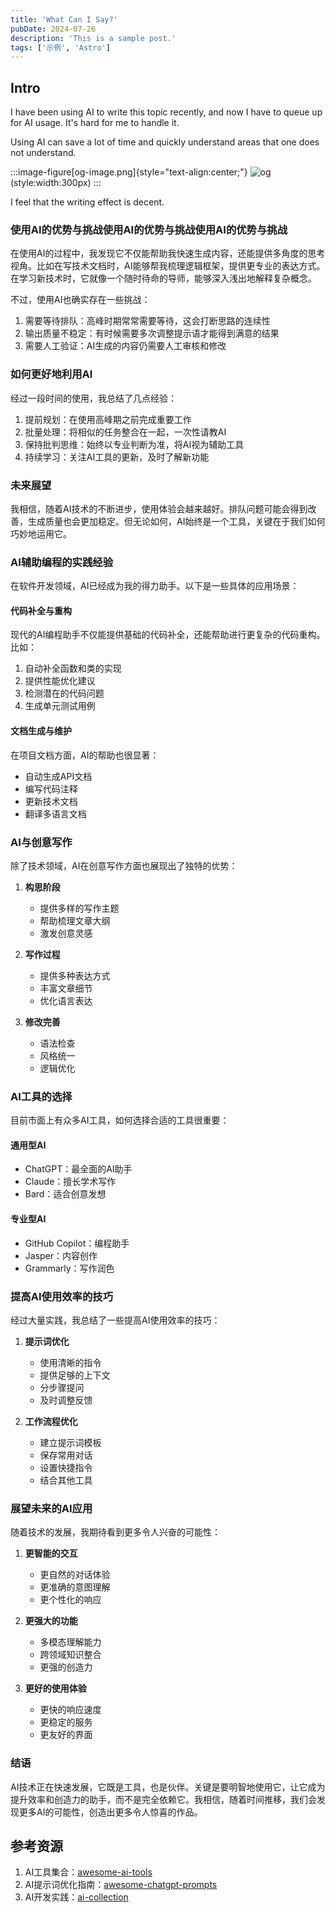 ```yaml
---
title: 'What Can I Say?'
pubDate: 2024-07-26
description: 'This is a sample post.'
tags: ['示例', 'Astro']
---
```


## Intro

I have been using AI to write this topic recently, and now I have to queue up for AI usage. It's hard for me to handle it.

Using AI can save a lot of time and quickly understand areas that one does not understand.

:::image-figure[og-image.png]{style="text-align:center;"}
![og](/og-image.png)(style:width:300px)
:::

I feel that the writing effect is decent.

### 使用AI的优势与挑战使用AI的优势与挑战使用AI的优势与挑战

在使用AI的过程中，我发现它不仅能帮助我快速生成内容，还能提供多角度的思考视角。比如在写技术文档时，AI能够帮我梳理逻辑框架，提供更专业的表达方式。在学习新技术时，它就像一个随时待命的导师，能够深入浅出地解释复杂概念。

不过，使用AI也确实存在一些挑战：

1. 需要等待排队：高峰时期常常需要等待，这会打断思路的连续性
2. 输出质量不稳定：有时候需要多次调整提示语才能得到满意的结果
3. 需要人工验证：AI生成的内容仍需要人工审核和修改

### 如何更好地利用AI

经过一段时间的使用，我总结了几点经验：

1. 提前规划：在使用高峰期之前完成重要工作
2. 批量处理：将相似的任务整合在一起，一次性请教AI
3. 保持批判思维：始终以专业判断为准，将AI视为辅助工具
4. 持续学习：关注AI工具的更新，及时了解新功能

### 未来展望

我相信，随着AI技术的不断进步，使用体验会越来越好。排队问题可能会得到改善，生成质量也会更加稳定。但无论如何，AI始终是一个工具，关键在于我们如何巧妙地运用它。

### AI辅助编程的实践经验

在软件开发领域，AI已经成为我的得力助手。以下是一些具体的应用场景：

#### 代码补全与重构

现代的AI编程助手不仅能提供基础的代码补全，还能帮助进行更复杂的代码重构。比如：

1. 自动补全函数和类的实现
2. 提供性能优化建议
3. 检测潜在的代码问题
4. 生成单元测试用例

#### 文档生成与维护

在项目文档方面，AI的帮助也很显著：

- 自动生成API文档
- 编写代码注释
- 更新技术文档
- 翻译多语言文档

### AI与创意写作

除了技术领域，AI在创意写作方面也展现出了独特的优势：

1. **构思阶段**
   - 提供多样的写作主题
   - 帮助梳理文章大纲
   - 激发创意灵感

2. **写作过程**
   - 提供多种表达方式
   - 丰富文章细节
   - 优化语言表达

3. **修改完善**
   - 语法检查
   - 风格统一
   - 逻辑优化

### AI工具的选择

目前市面上有众多AI工具，如何选择合适的工具很重要：

#### 通用型AI

- ChatGPT：最全面的AI助手
- Claude：擅长学术写作
- Bard：适合创意发想

#### 专业型AI

- GitHub Copilot：编程助手
- Jasper：内容创作
- Grammarly：写作润色

### 提高AI使用效率的技巧

经过大量实践，我总结了一些提高AI使用效率的技巧：

1. **提示词优化**
   - 使用清晰的指令
   - 提供足够的上下文
   - 分步骤提问
   - 及时调整反馈

2. **工作流程优化**
   - 建立提示词模板
   - 保存常用对话
   - 设置快捷指令
   - 结合其他工具

### 展望未来的AI应用

随着技术的发展，我期待看到更多令人兴奋的可能性：

1. **更智能的交互**
   - 更自然的对话体验
   - 更准确的意图理解
   - 更个性化的响应

2. **更强大的功能**
   - 多模态理解能力
   - 跨领域知识整合
   - 更强的创造力

3. **更好的使用体验**
   - 更快的响应速度
   - 更稳定的服务
   - 更友好的界面

### 结语

AI技术正在快速发展，它既是工具，也是伙伴。关键是要明智地使用它，让它成为提升效率和创造力的助手，而不是完全依赖它。我相信，随着时间推移，我们会发现更多AI的可能性，创造出更多令人惊喜的作品。

## 参考资源

1. AI工具集合：[awesome-ai-tools](https://github.com/topics/awesome-ai-tools)
2. AI提示词优化指南：[awesome-chatgpt-prompts](https://github.com/f/awesome-chatgpt-prompts)
3. AI开发实践：[ai-collection](https://github.com/ai-collection/ai-collection)
